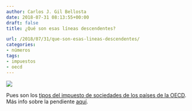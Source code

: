 ```yaml
---
author: Carlos J. Gil Bellosta
date: 2018-07-31 08:13:55+00:00
draft: false
title: ¿Qué son esas líneas descendentes?

url: /2018/07/31/que-son-esas-lineas-descendentes/
categories:
- números
tags:
- impuestos
- oecd
---
```


![](/wp-uploads/2018/07/impuesto_sociedades_oecd.png)


Pues son los [tipos del impuesto de sociedades de los países de la OECD](https://stats.oecd.org/index.aspx?DataSetCode=Table_II1#). Más info sobre la pendiente [aquí](https://www.washingtonpost.com/business/2018/07/24/across-globe-taxes-corporations-plummet).
